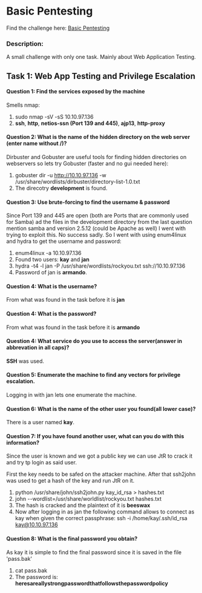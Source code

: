 # Basic Pentesting

Find the challenge here: [Basic Pentesting](https://tryhackme.com/room/basicpentestingjt)

### Description:
A small challenge with only one task. Mainly about Web Application Testing.

## Task 1: Web App Testing and Privilege Escalation

#### Question 1: Find the services exposed by the machine

Smells nmap:

 1) sudo nmap -sV -sS 10.10.97.136
 2) **ssh**, **http**, **netios-ssn (Port 139 and 445)**, **ajp13**, **http-proxy**

#### Question 2: What is the name of the hidden directory on the web server (enter name without /)?

Dirbuster and Gobuster are useful tools for finding hidden directories on webservers so lets try Gobuster (faster and no gui needed here):

  1) gobuster dir -u http://10.10.97.136 -w /usr/share/wordlists/dirbuster/directory-list-1.0.txt
  2) The direcotry **development** is found.

#### Question 3: Use brute-forcing to find the username & password

Since Port 139 and 445 are open (both are Ports that are commonly used for Samba) ad the files in the development directory from the last question mention samba and version 2.5.12 (could be Apache as well) I went with trying to exploit this. No success sadly. So I went with using enum4linux and hydra to get the username and password:

  1. enum4linux -a 10.10.97.136
  2. Found two users: **kay** and **jan**
  3. hydra -t4 -l jan -P /usr/share/wordlists/rockyou.txt ssh://10.10.97.136
  4. Password of jan is **armando**.

#### Question 4: What is the username?

From what was found in the task before it is **jan**

#### Question 4: What is the password?

From what was found in the task before it is **armando**

#### Question 4: What service do you use to access the server(answer in abbrevation in all caps)?

**SSH** was used.

#### Question 5: Enumerate the machine to find any vectors for privilege escalation.

Logging in with jan lets one enumerate the machine.

#### Question 6: What is the name of the other user you found(all lower case)?

There is a user named **kay**.

#### Question 7: If you have found another user, what can you do with this information?

Since the user is known and we got a public key we can use JtR to crack it and try tp login as said user.

First the key needs to be safed on the attacker machine. After that ssh2john was used to get a hash of the key and run JtR on it.

  1) python /usr/share/john/ssh2john.py kay_id_rsa > hashes.txt
  2) john --wordlist=/usr/share/worldlist/rockyou.txt hashes.txt
  3) The hash is cracked and the plaintext of it is **beeswax**
  4) Now after logging in as jan the following command allows to connect as kay when given the correct passphrase: 
     ssh -i /home/kay/.ssh/id_rsa kay@10.10.97.136

#### Question 8: What is the final password you obtain?

As kay it is simple to find the final password since it is saved in the file 'pass.bak'

  1) cat pass.bak
  2) The password is: **heresareallystrongpasswordthatfollowsthepasswordpolicy**



